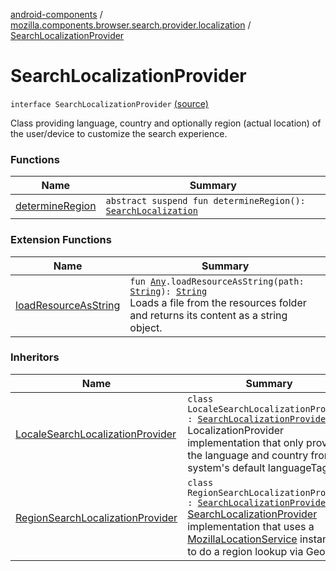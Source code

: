 [android-components](../../index.md) / [mozilla.components.browser.search.provider.localization](../index.md) / [SearchLocalizationProvider](./index.md)

# SearchLocalizationProvider

`interface SearchLocalizationProvider` [(source)](https://github.com/mozilla-mobile/android-components/blob/master/components/browser/search/src/main/java/mozilla/components/browser/search/provider/localization/SearchLocalizationProvider.kt#L11)

Class providing language, country and optionally region (actual location) of the user/device to
customize the search experience.

### Functions

| Name | Summary |
|---|---|
| [determineRegion](determine-region.md) | `abstract suspend fun determineRegion(): `[`SearchLocalization`](../-search-localization/index.md) |

### Extension Functions

| Name | Summary |
|---|---|
| [loadResourceAsString](../../mozilla.components.support.test.file/kotlin.-any/load-resource-as-string.md) | `fun `[`Any`](https://kotlinlang.org/api/latest/jvm/stdlib/kotlin/-any/index.html)`.loadResourceAsString(path: `[`String`](https://kotlinlang.org/api/latest/jvm/stdlib/kotlin/-string/index.html)`): `[`String`](https://kotlinlang.org/api/latest/jvm/stdlib/kotlin/-string/index.html)<br>Loads a file from the resources folder and returns its content as a string object. |

### Inheritors

| Name | Summary |
|---|---|
| [LocaleSearchLocalizationProvider](../-locale-search-localization-provider/index.md) | `class LocaleSearchLocalizationProvider : `[`SearchLocalizationProvider`](./index.md)<br>LocalizationProvider implementation that only provides the language and country from the system's default languageTag. |
| [RegionSearchLocalizationProvider](../../mozilla.components.service.location.search/-region-search-localization-provider/index.md) | `class RegionSearchLocalizationProvider : `[`SearchLocalizationProvider`](./index.md)<br>[SearchLocalizationProvider](./index.md) implementation that uses a [MozillaLocationService](../../mozilla.components.service.location/-mozilla-location-service/index.md) instance to do a region lookup via GeoIP. |
